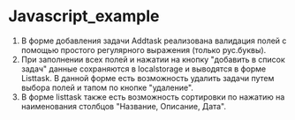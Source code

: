 # Javascript_example
1. В форме добавления задачи Addtask реализована валидация полей с помощью простого регулярного выражения (только рус.буквы). 
2. При заполнении всех полей и нажатии на кнопку "добавить в список задач" данные сохраняются в localstorage и выводятся в форме
Listtask. В данной форме есть возможность удалить задачи путем выбора полей и тапом по кнопке "удаление".
3. В форме listtask также есть возможность сортировки по нажатию на наименования столбцов "Название, Описание, Дата".
